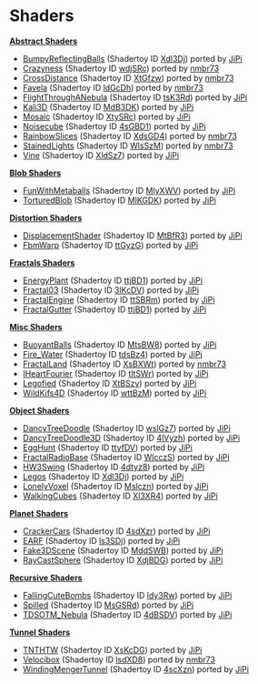 
  <!--                                                             -->
  <!--           THIS IS AN AUTOMATICALLY GENERATED FILE           -->
  <!--                                                             -->
  <!--                  D O   N O T   E D I T ! ! !                -->
  <!--                                                             -->
  <!--  ALL CHANGES WILL BE OVERWRITTEN WITHOUT ANY FURTHER NOTICE -->
  <!--                                                             -->


  # Shaders



**[Abstract Shaders](Abstract/)**
- [BumpyReflectingBalls](Abstract/BumpyReflectingBalls.md) (Shadertoy ID [Xdl3Dj](https://www.shadertoy.com/view/Xdl3Dj)) ported by [JiPi](../Site/Profiles/JiPi.md)
- [Crazyness](Abstract/Crazyness.md) (Shadertoy ID [wdjSRc](https://www.shadertoy.com/view/wdjSRc)) ported by [nmbr73](../Site/Profiles/nmbr73.md)
- [CrossDistance](Abstract/CrossDistance.md) (Shadertoy ID [XtGfzw](https://www.shadertoy.com/view/XtGfzw)) ported by [nmbr73](../Site/Profiles/nmbr73.md)
- [Favela](Abstract/Favela.md) (Shadertoy ID [ldGcDh](https://www.shadertoy.com/view/ldGcDh)) ported by [nmbr73](../Site/Profiles/nmbr73.md)
- [FlightThroughANebula](Abstract/FlightThroughANebula.md) (Shadertoy ID [tsK3Rd](https://www.shadertoy.com/view/tsK3Rd)) ported by [JiPi](../Site/Profiles/JiPi.md)
- [Kali3D](Abstract/Kali3D.md) (Shadertoy ID [MdB3DK](https://www.shadertoy.com/view/MdB3DK)) ported by [JiPi](../Site/Profiles/JiPi.md)
- [Mosaic](Abstract/Mosaic.md) (Shadertoy ID [XtySRc](https://www.shadertoy.com/view/XtySRc)) ported by [JiPi](../Site/Profiles/JiPi.md)
- [Noisecube](Abstract/Noisecube.md) (Shadertoy ID [4sGBD1](https://www.shadertoy.com/view/4sGBD1)) ported by [JiPi](../Site/Profiles/JiPi.md)
- [RainbowSlices](Abstract/RainbowSlices.md) (Shadertoy ID [XdsGD4](https://www.shadertoy.com/view/XdsGD4)) ported by [nmbr73](../Site/Profiles/nmbr73.md)
- [StainedLights](Abstract/StainedLights.md) (Shadertoy ID [WlsSzM](https://www.shadertoy.com/view/WlsSzM)) ported by [nmbr73](../Site/Profiles/nmbr73.md)
- [Vine](Abstract/Vine.md) (Shadertoy ID [XldSz7](https://www.shadertoy.com/view/XldSz7)) ported by [JiPi](../Site/Profiles/JiPi.md)


**[Blob Shaders](Blob/)**
- [FunWithMetaballs](Blob/FunWithMetaballs.md) (Shadertoy ID [MlyXWV](https://www.shadertoy.com/view/MlyXWV)) ported by [JiPi](../Site/Profiles/JiPi.md)
- [TorturedBlob](Blob/TorturedBlob.md) (Shadertoy ID [MlKGDK](https://www.shadertoy.com/view/MlKGDK)) ported by [JiPi](../Site/Profiles/JiPi.md)


**[Distortion Shaders](Distortion/)**
- [DisplacementShader](Distortion/DisplacementShader.md) (Shadertoy ID [MtBfR3](https://www.shadertoy.com/view/MtBfR3)) ported by [JiPi](../Site/Profiles/JiPi.md)
- [FbmWarp](Distortion/FbmWarp.md) (Shadertoy ID [ttGyzG](https://www.shadertoy.com/view/ttGyzG)) ported by [JiPi](../Site/Profiles/JiPi.md)


**[Fractals Shaders](Fractals/)**
- [EnergyPlant](Fractals/EnergyPlant.md) (Shadertoy ID [ttjBD1](https://www.shadertoy.com/view/ttjBD1)) ported by [JiPi](../Site/Profiles/JiPi.md)
- [Fractal03](Fractals/Fractal03.md) (Shadertoy ID [3lKcDV](https://www.shadertoy.com/view/3lKcDV)) ported by [JiPi](../Site/Profiles/JiPi.md)
- [FractalEngine](Fractals/FractalEngine.md) (Shadertoy ID [ttSBRm](https://www.shadertoy.com/view/ttSBRm)) ported by [JiPi](../Site/Profiles/JiPi.md)
- [FractalGutter](Fractals/FractalGutter.md) (Shadertoy ID [ttjBD1](https://www.shadertoy.com/view/ttjBD1)) ported by [JiPi](../Site/Profiles/JiPi.md)


**[Misc Shaders](Misc/)**
- [BuoyantBalls](Misc/BuoyantBalls.md) (Shadertoy ID [MtsBW8](https://www.shadertoy.com/view/MtsBW8)) ported by [JiPi](../Site/Profiles/JiPi.md)
- [Fire_Water](Misc/Fire_Water.md) (Shadertoy ID [tdsBz4](https://www.shadertoy.com/view/tdsBz4)) ported by [JiPi](../Site/Profiles/JiPi.md)
- [FractalLand](Misc/FractalLand.md) (Shadertoy ID [XsBXWt](https://www.shadertoy.com/view/XsBXWt)) ported by [nmbr73](../Site/Profiles/nmbr73.md)
- [IHeartFourier](Misc/IHeartFourier.md) (Shadertoy ID [tltSWr](https://www.shadertoy.com/view/tltSWr)) ported by [JiPi](../Site/Profiles/JiPi.md)
- [Legofied](Misc/Legofied.md) (Shadertoy ID [XtBSzy](https://www.shadertoy.com/view/XtBSzy)) ported by [JiPi](../Site/Profiles/JiPi.md)
- [WildKifs4D](Misc/WildKifs4D.md) (Shadertoy ID [wttBzM](https://www.shadertoy.com/view/wttBzM)) ported by [JiPi](../Site/Profiles/JiPi.md)


**[Object Shaders](Object/)**
- [DancyTreeDoodle](Object/DancyTreeDoodle.md) (Shadertoy ID [wslGz7](https://www.shadertoy.com/view/wslGz7)) ported by [JiPi](../Site/Profiles/JiPi.md)
- [DancyTreeDoodle3D](Object/DancyTreeDoodle3D.md) (Shadertoy ID [4lVyzh](https://www.shadertoy.com/view/4lVyzh)) ported by [JiPi](../Site/Profiles/JiPi.md)
- [EggHunt](Object/EggHunt.md) (Shadertoy ID [ttyfDV](https://www.shadertoy.com/view/ttyfDV)) ported by [JiPi](../Site/Profiles/JiPi.md)
- [FractalRadioBase](Object/FractalRadioBase.md) (Shadertoy ID [WlcczS](https://www.shadertoy.com/view/WlcczS)) ported by [JiPi](../Site/Profiles/JiPi.md)
- [HW3Swing](Object/HW3Swing.md) (Shadertoy ID [4dtyz8](https://www.shadertoy.com/view/4dtyz8)) ported by [JiPi](../Site/Profiles/JiPi.md)
- [Legos](Object/Legos.md) (Shadertoy ID [Xdl3Dj](https://www.shadertoy.com/view/Xdl3Dj)) ported by [JiPi](../Site/Profiles/JiPi.md)
- [LonelyVoxel](Object/LonelyVoxel.md) (Shadertoy ID [Mslczn](https://www.shadertoy.com/view/Mslczn)) ported by [JiPi](../Site/Profiles/JiPi.md)
- [WalkingCubes](Object/WalkingCubes.md) (Shadertoy ID [Xl3XR4](https://www.shadertoy.com/view/Xl3XR4)) ported by [JiPi](../Site/Profiles/JiPi.md)


**[Planet Shaders](Planet/)**
- [CrackerCars](Planet/CrackerCars.md) (Shadertoy ID [4sdXzr](https://www.shadertoy.com/view/4sdXzr)) ported by [JiPi](../Site/Profiles/JiPi.md)
- [EARF](Planet/EARF.md) (Shadertoy ID [ls3SDj](https://www.shadertoy.com/view/ls3SDj)) ported by [JiPi](../Site/Profiles/JiPi.md)
- [Fake3DScene](Planet/Fake3DScene.md) (Shadertoy ID [MddSWB](https://www.shadertoy.com/view/MddSWB)) ported by [JiPi](../Site/Profiles/JiPi.md)
- [RayCastSphere](Planet/RayCastSphere.md) (Shadertoy ID [XdjBDG](https://www.shadertoy.com/view/XdjBDG)) ported by [JiPi](../Site/Profiles/JiPi.md)


**[Recursive Shaders](Recursive/)**
- [FallingCuteBombs](Recursive/FallingCuteBombs.md) (Shadertoy ID [ldy3Rw](https://www.shadertoy.com/view/ldy3Rw)) ported by [JiPi](../Site/Profiles/JiPi.md)
- [Spilled](Recursive/Spilled.md) (Shadertoy ID [MsGSRd](https://www.shadertoy.com/view/MsGSRd)) ported by [JiPi](../Site/Profiles/JiPi.md)
- [TDSOTM_Nebula](Recursive/TDSOTM_Nebula.md) (Shadertoy ID [4dBSDV](https://www.shadertoy.com/view/4dBSDV)) ported by [JiPi](../Site/Profiles/JiPi.md)


**[Tunnel Shaders](Tunnel/)**
- [TNTHTW](Tunnel/TNTHTW.md) (Shadertoy ID [XsKcDG](https://www.shadertoy.com/view/XsKcDG)) ported by [JiPi](../Site/Profiles/JiPi.md)
- [Velocibox](Tunnel/Velocibox.md) (Shadertoy ID [lsdXD8](https://www.shadertoy.com/view/lsdXD8)) ported by [nmbr73](../Site/Profiles/nmbr73.md)
- [WindingMengerTunnel](Tunnel/WindingMengerTunnel.md) (Shadertoy ID [4scXzn](https://www.shadertoy.com/view/4scXzn)) ported by [JiPi](../Site/Profiles/JiPi.md)
